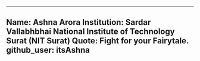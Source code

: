 
---
Name: Ashna Arora
Institution: Sardar Vallabhbhai National Institute of Technology Surat (NIT Surat)
Quote: Fight for your Fairytale.
github_user: itsAshna
---
